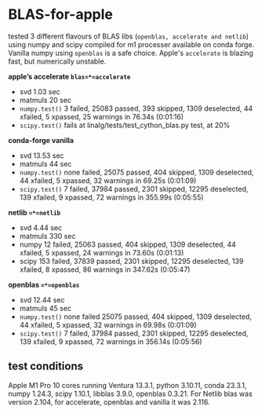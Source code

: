 # BLAS-for-apple
tested 3 different flavours of BLAS libs (```openblas, accelerate and netlib```) using numpy and scipy compiled for m1 processer available on conda forge. Vanilla numpy using ```openblas``` is a safe choice. Apple's ```accelerate``` is blazing fast, but numerically unstable.

**apple’s accelerate ```blas=*=accelerate```**

* svd 1.03 sec
* matmuls 20 sec
* ```numpy.test()``` 3 failed, 25083 passed, 393 skipped, 1309 deselected, 44 xfailed, 5 xpassed, 25 warnings in 76.34s (0:01:16)
* ```scipy.test()``` fails at linalg/tests/test_cython_blas.py test, at 20% 

**conda-forge vanilla**

* svd 13.53 sec
* matmuls 44 sec
* ```numpy.test()``` none failed, 25075 passed, 404 skipped, 1309 deselected, 44 xfailed, 5 xpassed, 32 warnings in 69.25s (0:01:09)
* ```scipy.test()``` 7 failed, 37984 passed, 2301 skipped, 12295 deselected, 139 xfailed, 9 xpassed, 72 warnings in 355.99s (0:05:55)

**netlib ```=*=netlib```**

* svd 4.44 sec
* matmuls 330 sec
* numpy 12 failed, 25063 passed, 404 skipped, 1309 deselected, 44 xfailed, 5 xpassed, 24 warnings in 73.60s (0:01:13)
* scipy 153 failed, 37839 passed, 2301 skipped, 12295 deselected, 139 xfailed, 8 xpassed, 86 warnings in 347.62s (0:05:47)

**openblas ```=*=openblas```**

* svd  12.44 sec
* matmuls 45 sec
* ```numpy.test()``` none failed 25075 passed, 404 skipped, 1309 deselected, 44 xfailed, 5 xpassed, 32 warnings in 69.98s (0:01:09)
* ```scipy.test()``` 7 failed, 37984 passed, 2301 skipped, 12295 deselected, 139 xfailed, 9 xpassed, 72 warnings in 356.14s (0:05:56)

## test conditions
Apple M1 Pro 10 cores running Ventura 13.3.1, python 3.10.11, conda 23.3.1, numpy 1.24.3, scipy 1.10.1, libblas 3.9.0, openblas 0.3.21. For Netlib blas was version 2.104, for accelerate, openblas and vanilla it was 2.116.
